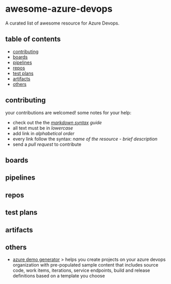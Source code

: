 # awesome-azure-devops

A curated list of awesome resource for Azure Devops.

## table of contents

* [contributing](#contributing)
* [boards](#boards)
* [pipelines](#pipelines)
* [repos](#repos)
* [test plans](#test-plans)
* [artifacts](#artifacts)
* [others](#others)

## contributing
your contributions are welcomed!
some notes for your help:
* check out the the _[markdown syntax](https://guides.github.com/features/mastering-markdown/) guide_
* all text must be in _lowercase_
* add link in _alphabetical order_
* every link follow the syntax: _name of the resource - brief description_
* send a _pull request_ to contribute

## boards

## pipelines

## repos

## test plans

## artifacts

## others
* [azure demo generator](https://azuredevopsdemogenerator.azurewebsites.net/) > helps you create projects on your azure devops organization with pre-populated sample content that includes source code, work items, iterations, service endpoints, build and release definitions based on a template you choose
